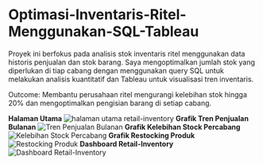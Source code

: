 # Optimasi-Inventaris-Ritel-Menggunakan-SQL-Tableau
Proyek ini berfokus pada analisis stok inventaris ritel menggunakan data historis penjualan dan stok barang. Saya mengoptimalkan jumlah stok yang diperlukan di tiap cabang dengan menggunakan query SQL untuk melakukan analisis kuantitatif dan Tableau untuk visualisasi tren inventaris.

Outcome: Membantu perusahaan ritel mengurangi kelebihan stok hingga 20% dan mengoptimalkan pengisian barang di setiap cabang.

**Halaman Utama**
![halaman utama retail-inventory](https://github.com/user-attachments/assets/12000746-5880-41a8-9d7f-87bb421c865a)
**Grafik Tren Penjualan Bulanan**
![Tren Penjualan Bulanan](https://github.com/user-attachments/assets/c7a3bd7d-b556-48dc-8d7a-0b3371f48b27)
**Grafik Kelebihan Stock Percabang**
![Kelebihan Stock Percabang](https://github.com/user-attachments/assets/9f4862b8-83c4-43be-9ef8-8d3d9781b9e4)
**Grafik Restocking Produk**
![Restocking Produk](https://github.com/user-attachments/assets/88207cce-7058-4346-8e76-a322176fbd21)
**Dashboard Retail-Inventory**
![Dashboard Retail-Inventory](https://github.com/user-attachments/assets/1e6ca45c-662c-4119-9684-83c8b13af92a)
